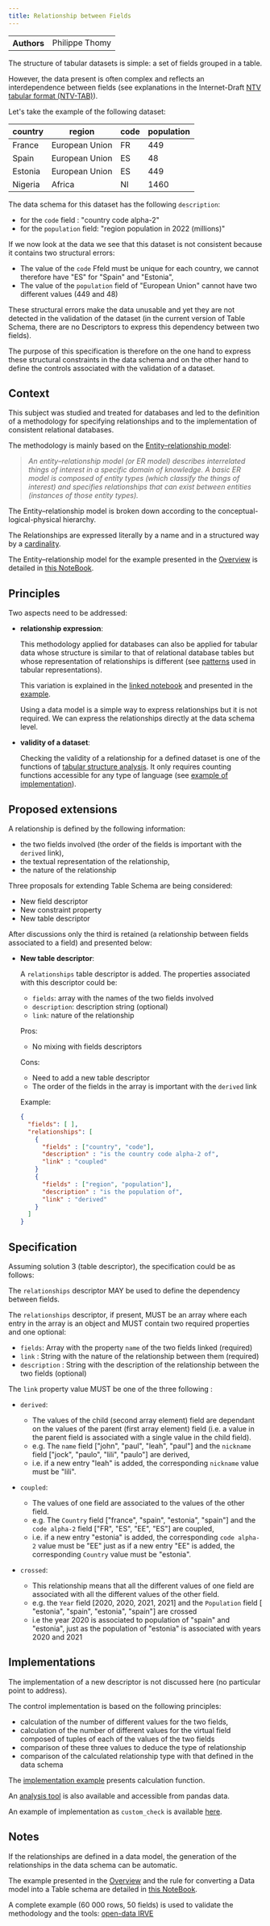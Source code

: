 ```yaml
---
title: Relationship between Fields
---
```


<table>
  <tr>
    <th>Authors</th>
    <td>Philippe Thomy</td>
  </tr>
</table>

The structure of tabular datasets is simple: a set of fields grouped in a table.

However, the data present is often complex and reflects an interdependence between fields (see explanations in the Internet-Draft [NTV tabular format (NTV-TAB)](https://www.ietf.org/archive/id/draft-thomy-ntv-tab-00.html#section-2)).

Let's take the example of the following dataset:

| country | region         | code | population |
| ------- | -------------- | ---- | ---------- |
| France  | European Union | FR   | 449        |
| Spain   | European Union | ES   | 48         |
| Estonia | European Union | ES   | 449        |
| Nigeria | Africa         | NI   | 1460       |

The data schema for this dataset has the following `description`:

- for the `code` field : "country code alpha-2"
- for the `population` field: "region population in 2022 (millions)"

If we now look at the data we see that this dataset is not consistent because it contains two structural errors:

- The value of the `code` Ffeld must be unique for each country, we cannot therefore have "ES" for "Spain" and "Estonia",
- The value of the `population` field of "European Union" cannot have two different values (449 and 48)

These structural errors make the data unusable and yet they are not detected in the validation of the dataset (in the current version of Table Schema, there are no Descriptors to express this dependency between two fields).

The purpose of this specification is therefore on the one hand to express these structural constraints in the data schema and on the other hand to define the controls associated with the validation of a dataset.

## Context

This subject was studied and treated for databases and led to the definition of a methodology for specifying relationships and to the implementation of consistent relational databases.

The methodology is mainly based on the [Entity–relationship model](https://en.wikipedia.org/wiki/Entity%E2%80%93relationship_model):

> _An entity–relationship model (or ER model) describes interrelated things of interest in a specific domain of knowledge. A basic ER model is composed of entity types (which classify the things of interest) and specifies relationships that can exist between entities (instances of those entity types)._

The Entity–relationship model is broken down according to the conceptual-logical-physical hierarchy.

The Relationships are expressed literally by a name and in a structured way by a [cardinality](<https://en.wikipedia.org/wiki/Cardinality_(data_modeling)>).

The Entity–relationship model for the example presented in the [Overview](#overview) is detailed in [this NoteBook](https://nbviewer.org/github/loco-philippe/Environmental-Sensing/blob/main/property_relationship/example_schema.ipynb).

## Principles

Two aspects need to be addressed:

- **relationship expression**:

  This methodology applied for databases can also be applied for tabular data whose structure is similar to that of relational database tables but whose representation of relationships is different (see [patterns](https://www.ietf.org/archive/id/draft-thomy-ntv-tab-00.html#section-2) used in tabular representations).

  This variation is explained in the [linked notebook](https://github.com/loco-philippe/Environmental-Sensing/blob/main/property_relationship/methodology.ipynb) and presented in the [example](https://nbviewer.org/github/loco-philippe/Environmental-Sensing/blob/main/property_relationship/example_schema.ipynb).

  Using a data model is a simple way to express relationships but it is not required. We can express the relationships directly at the data schema level.

- **validity of a dataset**:

  Checking the validity of a relationship for a defined dataset is one of the functions of [tabular structure analysis](https://github.com/loco-philippe/tab-analysis/blob/main/docs/tabular_analysis.pdf). It only requires counting functions accessible for any type of language (see [example of implementation](https://github.com/loco-philippe/Environmental-Sensing/blob/main/property_relationship/example.ipynb)).

## Proposed extensions

A relationship is defined by the following information:

- the two fields involved (the order of the fields is important with the `derived` link),
- the textual representation of the relationship,
- the nature of the relationship

Three proposals for extending Table Schema are being considered:

- New field descriptor
- New constraint property
- New table descriptor

After discussions only the third is retained (a relationship between fields associated to a field) and presented below:

- **New table descriptor**:

  A `relationships` table descriptor is added.
  The properties associated with this descriptor could be:

  - `fields`: array with the names of the two fields involved
  - `description`: description string (optional)
  - `link`: nature of the relationship

  Pros:

  - No mixing with fields descriptors

  Cons:

  - Need to add a new table descriptor
  - The order of the fields in the array is important with the `derived` link

  Example:

  ```json
  {
    "fields": [ ],
    "relationships": [
      {
        "fields" : ["country", "code"],
        "description" : "is the country code alpha-2 of",
        "link" : "coupled"
      }
      {
        "fields" : ["region", "population"],
        "description" : "is the population of",
        "link" : "derived"
      }
    ]
  }
  ```

## Specification

Assuming solution 3 (table descriptor), the specification could be as follows:

The `relationships` descriptor MAY be used to define the dependency between fields.

The `relationships` descriptor, if present, MUST be an array where each entry in the array is an object and MUST contain two required properties and one optional:

- `fields`: Array with the property `name` of the two fields linked (required)
- `link` : String with the nature of the relationship between them (required)
- `description` : String with the description of the relationship between the two fields (optional)

The `link` property value MUST be one of the three following :

- `derived`:

  - The values of the child (second array element) field are dependant on the values of the parent (first array element) field (i.e. a value in the parent field is associated with a single value in the child field).
  - e.g. The `name` field ["john", "paul", "leah", "paul"] and the `nickname` field ["jock", "paulo", "lili", "paulo"] are derived,
  - i.e. if a new entry "leah" is added, the corresponding `nickname` value must be "lili".

- `coupled`:

  - The values of one field are associated to the values of the other field.
  - e.g. The `Country` field ["france", "spain", "estonia", "spain"] and the `code alpha-2` field ["FR", "ES", "EE", "ES"] are coupled,
  - i.e. if a new entry "estonia" is added, the corresponding `code alpha-2` value must be "EE" just as if a new entry "EE" is added, the corresponding `Country` value must be "estonia".

- `crossed`:

  - This relationship means that all the different values of one field are associated with all the different values of the other field.
  - e.g. the `Year` field [2020, 2020, 2021, 2021] and the `Population` field [ "estonia", "spain", "estonia", "spain"] are crossed
  - i.e the year 2020 is associated to population of "spain" and "estonia", just as the population of "estonia" is associated with years 2020 and 2021

## Implementations

The implementation of a new descriptor is not discussed here (no particular point to address).

The control implementation is based on the following principles:

- calculation of the number of different values for the two fields,
- calculation of the number of different values for the virtual field composed of tuples of each of the values of the two fields
- comparison of these three values to deduce the type of relationship
- comparison of the calculated relationship type with that defined in the data schema

The [implementation example](https://github.com/loco-philippe/Environmental-Sensing/blob/main/property_relationship/example.ipynb) presents calculation function.

An [analysis tool](https://github.com/loco-philippe/tab-analysis/blob/main/README.md) is also available and accessible from pandas data.

An example of implementation as `custom_check` is available [here](https://nbviewer.org/github/loco-philippe/Environmental-Sensing/blob/main/property_relationship/relationship_descriptor.ipynb).

## Notes

If the relationships are defined in a data model, the generation of the relationships in the data schema can be automatic.

The example presented in the [Overview](#overview) and the rule for converting a Data model into a Table schema are detailed in [this NoteBook](https://nbviewer.org/github/loco-philippe/Environmental-Sensing/blob/main/property_relationship/example_schema.ipynb).

A complete example (60 000 rows, 50 fields) is used to validate the methodology and the tools: [open-data IRVE](https://www.data.gouv.fr/fr/reuses/les-donnees-irve-sont-elles-coherentes/)
